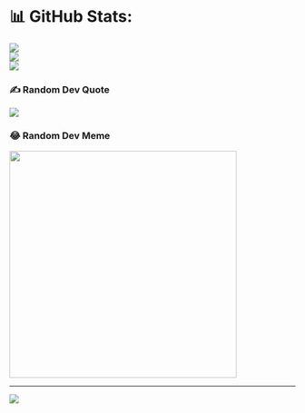 # 📊 GitHub Stats:
![](https://github-readme-stats.vercel.app/api?username=taufiqSap&theme=dark&hide_border=false&include_all_commits=false&count_private=false)<br/>
![](https://github-readme-streak-stats.herokuapp.com/?user=taufiqSap&theme=dark&hide_border=false)<br/>
![](https://github-readme-stats.vercel.app/api/top-langs/?username=taufiqSap&theme=dark&hide_border=false&include_all_commits=false&count_private=false&layout=compact)

### ✍️ Random Dev Quote
![](https://quotes-github-readme.vercel.app/api?type=horizontal&theme=radical)

### 😂 Random Dev Meme
<img src='https://randommeme-five.vercel.app/' style="height: 400px;"/>

---
[![](https://visitcount.itsvg.in/api?id=taufiqSap&icon=0&color=0)](https://visitcount.itsvg.in)

<!-- Proudly created with GPRM ( https://gprm.itsvg.in ) -->